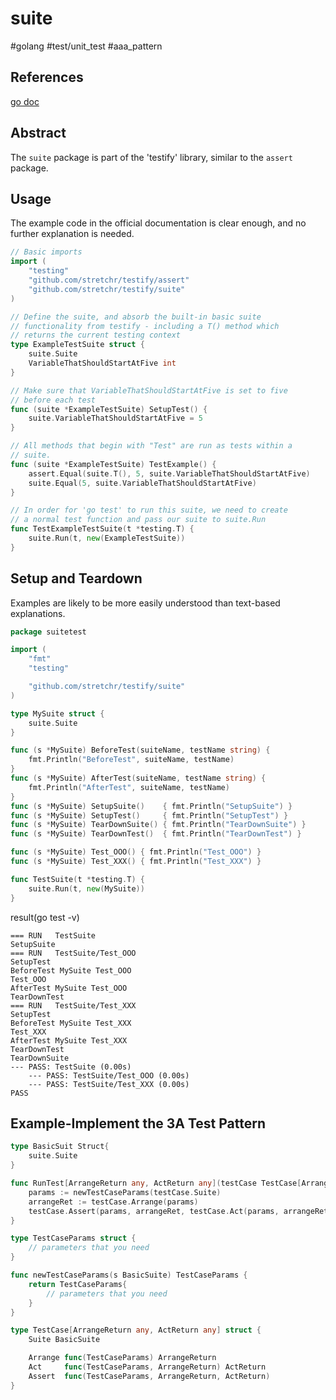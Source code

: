 # suite

#golang #test/unit_test #aaa_pattern

## References

[go doc](https://pkg.go.dev/github.com/stretchr/testify/suite)

## Abstract

The `suite` package is part of the 'testify' library, similar to the `assert` package.

## Usage

The example code in the official documentation is clear enough, and no further explanation is needed.

```go
// Basic imports
import (
    "testing"
    "github.com/stretchr/testify/assert"
    "github.com/stretchr/testify/suite"
)

// Define the suite, and absorb the built-in basic suite
// functionality from testify - including a T() method which
// returns the current testing context
type ExampleTestSuite struct {
    suite.Suite
    VariableThatShouldStartAtFive int
}

// Make sure that VariableThatShouldStartAtFive is set to five
// before each test
func (suite *ExampleTestSuite) SetupTest() {
    suite.VariableThatShouldStartAtFive = 5
}

// All methods that begin with "Test" are run as tests within a
// suite.
func (suite *ExampleTestSuite) TestExample() {
    assert.Equal(suite.T(), 5, suite.VariableThatShouldStartAtFive)
    suite.Equal(5, suite.VariableThatShouldStartAtFive)
}

// In order for 'go test' to run this suite, we need to create
// a normal test function and pass our suite to suite.Run
func TestExampleTestSuite(t *testing.T) {
    suite.Run(t, new(ExampleTestSuite))
}
```

## Setup and Teardown

Examples are likely to be more easily understood than text-based explanations.

```go
package suitetest

import (
	"fmt"
	"testing"

	"github.com/stretchr/testify/suite"
)

type MySuite struct {
	suite.Suite
}

func (s *MySuite) BeforeTest(suiteName, testName string) {
	fmt.Println("BeforeTest", suiteName, testName)
}
func (s *MySuite) AfterTest(suiteName, testName string) {
	fmt.Println("AfterTest", suiteName, testName)
}
func (s *MySuite) SetupSuite()    { fmt.Println("SetupSuite") }
func (s *MySuite) SetupTest()     { fmt.Println("SetupTest") }
func (s *MySuite) TearDownSuite() { fmt.Println("TearDownSuite") }
func (s *MySuite) TearDownTest()  { fmt.Println("TearDownTest") }

func (s *MySuite) Test_OOO() { fmt.Println("Test_OOO") }
func (s *MySuite) Test_XXX() { fmt.Println("Test_XXX") }

func TestSuite(t *testing.T) {
	suite.Run(t, new(MySuite))
}

```

result(go test -v)

```text
=== RUN   TestSuite
SetupSuite
=== RUN   TestSuite/Test_OOO
SetupTest
BeforeTest MySuite Test_OOO
Test_OOO
AfterTest MySuite Test_OOO
TearDownTest
=== RUN   TestSuite/Test_XXX
SetupTest
BeforeTest MySuite Test_XXX
Test_XXX
AfterTest MySuite Test_XXX
TearDownTest
TearDownSuite
--- PASS: TestSuite (0.00s)
    --- PASS: TestSuite/Test_OOO (0.00s)
    --- PASS: TestSuite/Test_XXX (0.00s)
PASS
```

## Example-Implement the 3A Test Pattern

```go
type BasicSuit Struct{
    suite.Suite
}

func RunTest[ArrangeReturn any, ActReturn any](testCase TestCase[ArrangeReturn, ActReturn]) {
	params := newTestCaseParams(testCase.Suite)
	arrangeRet := testCase.Arrange(params)
	testCase.Assert(params, arrangeRet, testCase.Act(params, arrangeRet))
}

type TestCaseParams struct {
    // parameters that you need
}

func newTestCaseParams(s BasicSuite) TestCaseParams {
	return TestCaseParams{
		// parameters that you need
	}
}

type TestCase[ArrangeReturn any, ActReturn any] struct {
	Suite BasicSuite

	Arrange func(TestCaseParams) ArrangeReturn
	Act     func(TestCaseParams, ArrangeReturn) ActReturn
	Assert  func(TestCaseParams, ArrangeReturn, ActReturn)
}

```
